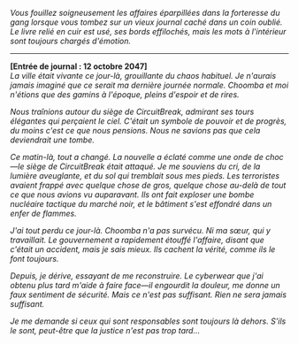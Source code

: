 _Vous fouillez soigneusement les affaires éparpillées dans la forteresse du gang lorsque vous tombez sur un vieux journal caché dans un coin oublié. Le livre relié en cuir est usé, ses bords effilochés, mais les mots à l'intérieur sont toujours chargés d'émotion._

---

**[Entrée de journal : 12 octobre 2047]**  
_La ville était vivante ce jour-là, grouillante du chaos habituel. Je n'aurais jamais imaginé que ce serait ma dernière journée normale. Choomba et moi n'étions que des gamins à l'époque, pleins d'espoir et de rires._

_Nous traînions autour du siège de CircuitBreak, admirant ses tours élégantes qui perçaient le ciel. C'était un symbole de pouvoir et de progrès, du moins c'est ce que nous pensions. Nous ne savions pas que cela deviendrait une tombe._

_Ce matin-là, tout a changé. La nouvelle a éclaté comme une onde de choc—le siège de CircuitBreak était attaqué. Je me souviens du cri, de la lumière aveuglante, et du sol qui tremblait sous mes pieds. Les terroristes avaient frappé avec quelque chose de gros, quelque chose au-delà de tout ce que nous avions vu auparavant. Ils ont fait exploser une bombe nucléaire tactique du marché noir, et le bâtiment s'est effondré dans un enfer de flammes._

_J'ai tout perdu ce jour-là. Choomba n'a pas survécu. Ni ma sœur, qui y travaillait. Le gouvernement a rapidement étouffé l'affaire, disant que c'était un accident, mais je sais mieux. Ils cachent la vérité, comme ils le font toujours._

_Depuis, je dérive, essayant de me reconstruire. Le cyberwear que j'ai obtenu plus tard m'aide à faire face—il engourdit la douleur, me donne un faux sentiment de sécurité. Mais ce n'est pas suffisant. Rien ne sera jamais suffisant._

_Je me demande si ceux qui sont responsables sont toujours là dehors. S'ils le sont, peut-être que la justice n'est pas trop tard…_
